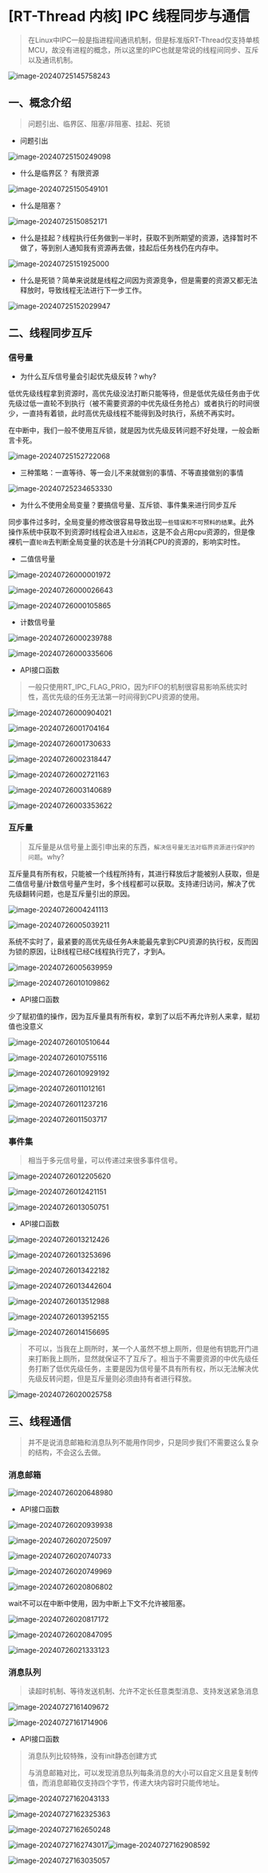 # [RT-Thread 内核] IPC 线程同步与通信

> 在Linux中IPC一般是指进程间通讯机制，但是标准版RT-Thread仅支持单核MCU，故没有进程的概念，所以这里的IPC也就是常说的线程间同步、互斥以及通讯机制。

![image-20240725145758243](https://gitee.com/qq1600845354/picgo_img/raw/main/%E7%AC%94%E8%AE%B0/image-20240725145758243.png)

## 一、概念介绍

> 问题引出、临界区、阻塞/非阻塞、挂起、死锁

- 问题引出

![image-20240725150249098](https://gitee.com/qq1600845354/picgo_img/raw/main/%E7%AC%94%E8%AE%B0/image-20240725150249098.png)

- 什么是临界区？ 有限资源

![image-20240725150549101](https://gitee.com/qq1600845354/picgo_img/raw/main/%E7%AC%94%E8%AE%B0/image-20240725150549101.png)

- 什么是阻塞？

![image-20240725150852171](https://gitee.com/qq1600845354/picgo_img/raw/main/%E7%AC%94%E8%AE%B0/image-20240725150852171.png)

- 什么是挂起？线程执行任务做到一半时，获取不到所期望的资源，选择暂时不做了，等到别人通知我有资源再去做，挂起后任务栈仍在内存中。

![image-20240725151925000](https://gitee.com/qq1600845354/picgo_img/raw/main/%E7%AC%94%E8%AE%B0/image-20240725151925000.png)

- 什么是死锁？简单来说就是线程之间因为资源竞争，但是需要的资源又都无法释放时，导致线程无法进行下一步工作。

![image-20240725152029947](https://gitee.com/qq1600845354/picgo_img/raw/main/%E7%AC%94%E8%AE%B0/image-20240725152029947.png)

## 二、线程同步互斥

### 信号量

- 为什么互斥信号量会引起优先级反转？why?

低优先级线程拿到资源时，高优先级没法打断只能等待，但是低优先级任务由于优先级过低一直轮不到执行（被不需要资源的中优先级任务抢占）或者执行的时间很少，一直持有着锁，此时高优先级线程不能得到及时执行，系统不再实时。

在中断中，我们一般不使用互斥锁，就是因为优先级反转问题不好处理，一般会断言卡死。

![image-20240725152722068](https://gitee.com/qq1600845354/picgo_img/raw/main/%E7%AC%94%E8%AE%B0/image-20240725152722068.png)

- 三种策略：一直等待、等一会儿不来就做别的事情、不等直接做别的事情

![image-20240725234653330](../../../AppData/Roaming/Typora/typora-user-images/image-20240725234653330.png)

- 为什么不使用全局变量？要搞信号量、互斥锁、事件集来进行同步互斥

同步事件过多时，全局变量的修改很容易导致出现`一些错误和不可预料的结果`。此外操作系统中获取不到资源时线程会进入`挂起态`，这是不会占用cpu资源的，但是像裸机一直`轮询`去判断全局变量的状态是十分消耗CPU的资源的，影响实时性。

- 二值信号量

![image-20240726000001972](https://gitee.com/qq1600845354/picgo_img/raw/main/%E7%AC%94%E8%AE%B0/image-20240726000001972.png)

![image-20240726000026643](https://gitee.com/qq1600845354/picgo_img/raw/main/%E7%AC%94%E8%AE%B0/image-20240726000026643.png)

![image-20240726000105865](https://gitee.com/qq1600845354/picgo_img/raw/main/%E7%AC%94%E8%AE%B0/image-20240726000105865.png)

- 计数信号量

![image-20240726000239788](https://gitee.com/qq1600845354/picgo_img/raw/main/%E7%AC%94%E8%AE%B0/image-20240726000239788.png)

![image-20240726000335606](https://gitee.com/qq1600845354/picgo_img/raw/main/%E7%AC%94%E8%AE%B0/image-20240726000335606.png)

- API接口函数

> 一般只使用RT_IPC_FLAG_PRIO，因为FIFO的机制很容易影响系统实时性，高优先级的任务无法第一时间得到CPU资源的使用。

![image-20240726000904021](https://gitee.com/qq1600845354/picgo_img/raw/main/%E7%AC%94%E8%AE%B0/image-20240726000904021.png)

![image-20240726001704164](https://gitee.com/qq1600845354/picgo_img/raw/main/%E7%AC%94%E8%AE%B0/image-20240726001704164.png)

![image-20240726001730633](https://gitee.com/qq1600845354/picgo_img/raw/main/%E7%AC%94%E8%AE%B0/image-20240726001730633.png)

![image-20240726002318447](https://gitee.com/qq1600845354/picgo_img/raw/main/%E7%AC%94%E8%AE%B0/image-20240726002318447.png)

![image-20240726002721163](https://gitee.com/qq1600845354/picgo_img/raw/main/%E7%AC%94%E8%AE%B0/image-20240726002721163.png)

![image-20240726003140689](https://gitee.com/qq1600845354/picgo_img/raw/main/%E7%AC%94%E8%AE%B0/image-20240726003140689.png)

![image-20240726003353622](https://gitee.com/qq1600845354/picgo_img/raw/main/%E7%AC%94%E8%AE%B0/image-20240726003353622.png)

### 互斥量

> 互斥量是从信号量上面引申出来的东西，`解决信号量无法对临界资源进行保护的问题`。why?

互斥量具有所有权，只能被一个线程所持有，其进行释放后才能被别人获取，但是二值信号量/计数信号量产生时，多个线程都可以获取。支持递归访问，解决了优先级翻转问题，也是互斥量引出的原因。

![image-20240726004241113](https://gitee.com/qq1600845354/picgo_img/raw/main/%E7%AC%94%E8%AE%B0/image-20240726004241113.png)

![image-20240726005039211](https://gitee.com/qq1600845354/picgo_img/raw/main/%E7%AC%94%E8%AE%B0/image-20240726005039211.png)

系统不实时了，最紧要的高优先级任务A未能最先拿到CPU资源的执行权，反而因为锁的原因，让B线程已经C线程执行完了，才到A。

![image-20240726005639959](https://gitee.com/qq1600845354/picgo_img/raw/main/%E7%AC%94%E8%AE%B0/image-20240726005639959.png)

![image-20240726010109862](https://gitee.com/qq1600845354/picgo_img/raw/main/%E7%AC%94%E8%AE%B0/image-20240726010109862.png)

- API接口函数

少了赋初值的操作，因为互斥量具有所有权，拿到了以后不再允许别人来拿，赋初值也没意义

![image-20240726010510644](https://gitee.com/qq1600845354/picgo_img/raw/main/%E7%AC%94%E8%AE%B0/image-20240726010510644.png)

![image-20240726010755116](https://gitee.com/qq1600845354/picgo_img/raw/main/%E7%AC%94%E8%AE%B0/image-20240726010755116.png)

![image-20240726010929192](https://gitee.com/qq1600845354/picgo_img/raw/main/%E7%AC%94%E8%AE%B0/image-20240726010929192.png)

![image-20240726011012161](https://gitee.com/qq1600845354/picgo_img/raw/main/%E7%AC%94%E8%AE%B0/image-20240726011012161.png)

![image-20240726011237216](https://gitee.com/qq1600845354/picgo_img/raw/main/%E7%AC%94%E8%AE%B0/image-20240726011237216.png)

![image-20240726011503717](https://gitee.com/qq1600845354/picgo_img/raw/main/%E7%AC%94%E8%AE%B0/image-20240726011503717.png)

### 事件集

> 相当于多元信号量，可以传递过来很多事件信号。

![image-20240726012205620](https://gitee.com/qq1600845354/picgo_img/raw/main/%E7%AC%94%E8%AE%B0/image-20240726012205620.png)

![image-20240726012421151](https://gitee.com/qq1600845354/picgo_img/raw/main/%E7%AC%94%E8%AE%B0/image-20240726012421151.png)

![image-20240726013050751](https://gitee.com/qq1600845354/picgo_img/raw/main/%E7%AC%94%E8%AE%B0/image-20240726013050751.png)

- API接口函数

![image-20240726013212426](https://gitee.com/qq1600845354/picgo_img/raw/main/%E7%AC%94%E8%AE%B0/image-20240726013212426.png)

![image-20240726013253696](https://gitee.com/qq1600845354/picgo_img/raw/main/%E7%AC%94%E8%AE%B0/image-20240726013253696.png)

![image-20240726013422182](https://gitee.com/qq1600845354/picgo_img/raw/main/%E7%AC%94%E8%AE%B0/image-20240726013422182.png)

![image-20240726013442604](https://gitee.com/qq1600845354/picgo_img/raw/main/%E7%AC%94%E8%AE%B0/image-20240726013442604.png)

![image-20240726013512988](https://gitee.com/qq1600845354/picgo_img/raw/main/%E7%AC%94%E8%AE%B0/image-20240726013512988.png)

![image-20240726013952155](https://gitee.com/qq1600845354/picgo_img/raw/main/%E7%AC%94%E8%AE%B0/image-20240726013952155.png)

![image-20240726014156695](https://gitee.com/qq1600845354/picgo_img/raw/main/%E7%AC%94%E8%AE%B0/image-20240726014156695.png)

>不可以，当我在上厕所时，某一个人虽然不想上厕所，但是他有钥匙开门进来打断我上厕所，显然就保证不了互斥了。相当于不需要资源的中优先级任务打断了低优先级任务，主要是因为信号量不具有所有权，所以无法解决优先级反转问题，但是互斥量则必须由持有者进行释放。

![image-20240726020025758](https://gitee.com/qq1600845354/picgo_img/raw/main/%E7%AC%94%E8%AE%B0/image-20240726020025758.png)

## 三、线程通信

> 并不是说消息邮箱和消息队列不能用作同步，只是同步我们不需要这么复杂的结构，不会这么去做。

### 消息邮箱

![image-20240726020648980](https://gitee.com/qq1600845354/picgo_img/raw/main/%E7%AC%94%E8%AE%B0/image-20240726020648980.png)

- API接口函数

![image-20240726020939938](https://gitee.com/qq1600845354/picgo_img/raw/main/%E7%AC%94%E8%AE%B0/image-20240726020939938.png)

![image-20240726020725097](https://gitee.com/qq1600845354/picgo_img/raw/main/%E7%AC%94%E8%AE%B0/image-20240726020725097.png)

![image-20240726020740733](https://gitee.com/qq1600845354/picgo_img/raw/main/%E7%AC%94%E8%AE%B0/image-20240726020740733.png)

![image-20240726020749969](https://gitee.com/qq1600845354/picgo_img/raw/main/%E7%AC%94%E8%AE%B0/image-20240726020749969.png)

![image-20240726020806802](https://gitee.com/qq1600845354/picgo_img/raw/main/%E7%AC%94%E8%AE%B0/image-20240726020806802.png)

wait不可以在中断中使用，因为中断上下文不允许被阻塞。

![image-20240726020817172](https://gitee.com/qq1600845354/picgo_img/raw/main/%E7%AC%94%E8%AE%B0/image-20240726020817172.png)

![image-20240726020847095](https://gitee.com/qq1600845354/picgo_img/raw/main/%E7%AC%94%E8%AE%B0/image-20240726020847095.png)

![image-20240726021333123](https://gitee.com/qq1600845354/picgo_img/raw/main/%E7%AC%94%E8%AE%B0/image-20240726021333123.png)

### 消息队列

> 读超时机制、等待发送机制、允许不定长任意类型消息、支持发送紧急消息

![image-20240727161409672](https://gitee.com/qq1600845354/picgo_img/raw/main/%E7%AC%94%E8%AE%B0/image-20240727161409672.png)

![image-20240727161714906](https://gitee.com/qq1600845354/picgo_img/raw/main/%E7%AC%94%E8%AE%B0/image-20240727161714906.png)

- API接口函数

> 消息队列比较特殊，没有init静态创建方式
>
> 与消息邮箱对比，可以发现消息队列每条消息的大小可以自定义且是复制传值，而消息邮箱仅支持四个字节，传递大块内容时只能传地址。

![image-20240727162043133](https://gitee.com/qq1600845354/picgo_img/raw/main/%E7%AC%94%E8%AE%B0/image-20240727162043133.png)

![image-20240727162325363](https://gitee.com/qq1600845354/picgo_img/raw/main/%E7%AC%94%E8%AE%B0/image-20240727162325363.png)

![image-20240727162650248](https://gitee.com/qq1600845354/picgo_img/raw/main/%E7%AC%94%E8%AE%B0/image-20240727162650248.png)

![image-20240727162743017](https://gitee.com/qq1600845354/picgo_img/raw/main/%E7%AC%94%E8%AE%B0/image-20240727162743017.png)![image-20240727162908592](../../../AppData/Roaming/Typora/typora-user-images/image-20240727162908592.png)

![image-20240727163035057](https://gitee.com/qq1600845354/picgo_img/raw/main/%E7%AC%94%E8%AE%B0/image-20240727163035057.png)



 



























